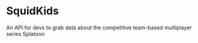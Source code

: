 # SquidKids
An API for devs to grab data about the competitive team-based multiplayer series Splatoon
